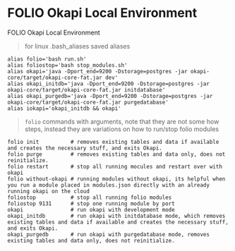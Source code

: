 # FOLIO Okapi Local Environment
FOLIO Okapi Local Environment


> for linux .bash_aliases saved aliases

```
alias folio='bash run.sh'
alias foliostop='bash stop_modules.sh'
alias okapi='java -Dport_end=9200 -Dstorage=postgres -jar okapi-core/target/okapi-core-fat.jar dev'
alias okapi_initdb='java -Dport_end=9200 -Dstorage=postgres -jar okapi-core/target/okapi-core-fat.jar initdatabase'
alias okapi_purgedb='java -Dport_end=9200 -Dstorage=postgres -jar okapi-core/target/okapi-core-fat.jar purgedatabase'
alias iokapi='okapi_initdb && okapi'
```

> `folio` commands with arguments, note that they are not  some how steps, instead they are variations on how to run/stop folio modules

```
folio init          # removes existing tables and data if available and creates the necessary stuff, and exits Okapi.
folio purge         # removes existing tables and data only, does not reinitialize.
folio restart       # stop all running mocules and restart over with okapi
folio without-okapi # running modules without okapi, its helpful when you run a module placed in modules.json directly with an already running okapi on the cloud
foliostop           # stop all running folio modules
foliostop 9131      # stop one running module by port
okapi               # run okapi with development mode
okapi_initdb        # run okapi with initdatabase mode, which removes existing tables and data if available and creates the necessary stuff, and exits Okapi.
okapi_purgedb       # run okapi with purgedatabase mode, removes existing tables and data only, does not reinitialize.
```